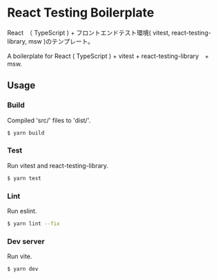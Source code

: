 # React Testing Boilerplate

React　（ TypeScript ) + フロントエンドテスト環境( vitest, react-testing-library, msw )のテンプレート。

A boilerplate for React ( TypeScript ) + vitest + react-testing-library　+ msw.

## Usage

### Build
Compiled 'src/' files to 'dist/'.

```bash
$ yarn build
```

### Test
Run vitest and react-testing-library.

```bash
$ yarn test
```

### Lint
Run eslint.

```bash
$ yarn lint --fix
```

### Dev server
Run vite.

```bash
$ yarn dev
```

